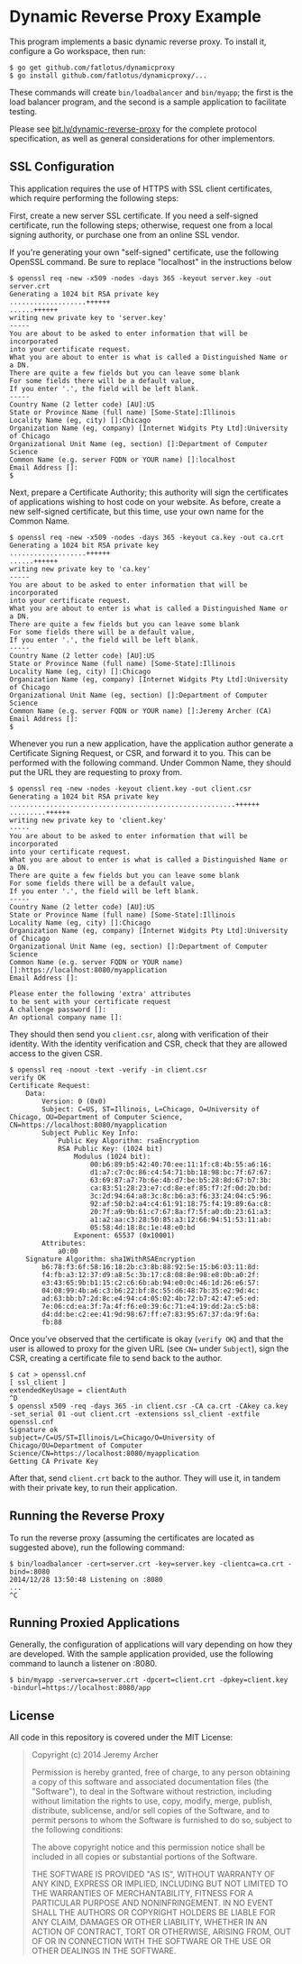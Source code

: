 # Dynamic Reverse Proxy Example

This program implements a basic dynamic reverse proxy. To install it, configure
a Go workspace, then run:

```
$ go get github.com/fatlotus/dynamicproxy
$ go install github.com/fatlotus/dynamicproxy/...
```

These commands will create `bin/loadbalancer` and `bin/myapp`; the first is the
load balancer program, and the second is a sample application to facilitate 
testing.

Please see [bit.ly/dynamic-reverse-proxy](http://bit.ly/dynamic-reverse-proxy)
for the complete protocol specification, as well as general considerations for
other implementors.

## SSL Configuration

This application requires the use of HTTPS with SSL client certificates, which
require performing the following steps:

First, create a new server SSL certificate. If you need a self-signed
certificate, run the following steps; otherwise, request one from a local
signing authority, or purchase one from an online SSL vendor.

If you're generating your own "self-signed" certificate, use the following
OpenSSL command. Be sure to replace "localhost" in the instructions below

```
$ openssl req -new -x509 -nodes -days 365 -keyout server.key -out server.crt
Generating a 1024 bit RSA private key
...................++++++
......++++++
writing new private key to 'server.key'
-----
You are about to be asked to enter information that will be incorporated
into your certificate request.
What you are about to enter is what is called a Distinguished Name or a DN.
There are quite a few fields but you can leave some blank
For some fields there will be a default value,
If you enter '.', the field will be left blank.
-----
Country Name (2 letter code) [AU]:US
State or Province Name (full name) [Some-State]:Illinois
Locality Name (eg, city) []:Chicago
Organization Name (eg, company) [Internet Widgits Pty Ltd]:University of Chicago
Organizational Unit Name (eg, section) []:Department of Computer Science
Common Name (e.g. server FQDN or YOUR name) []:localhost    
Email Address []:
$
```

Next, prepare a Certificate Authority; this authority will sign the certificates
of applications wishing to host code on your website. As before, create a new
self-signed certificate, but this time, use your own name for the Common Name.

```
$ openssl req -new -x509 -nodes -days 365 -keyout ca.key -out ca.crt
Generating a 1024 bit RSA private key
...................++++++
......++++++
writing new private key to 'ca.key'
-----
You are about to be asked to enter information that will be incorporated
into your certificate request.
What you are about to enter is what is called a Distinguished Name or a DN.
There are quite a few fields but you can leave some blank
For some fields there will be a default value,
If you enter '.', the field will be left blank.
-----
Country Name (2 letter code) [AU]:US
State or Province Name (full name) [Some-State]:Illinois
Locality Name (eg, city) []:Chicago
Organization Name (eg, company) [Internet Widgits Pty Ltd]:University of Chicago
Organizational Unit Name (eg, section) []:Department of Computer Science
Common Name (e.g. server FQDN or YOUR name) []:Jeremy Archer (CA)    
Email Address []:
$
```

Whenever you run a new application, have the application author generate a 
Certificate Signing Request, or CSR, and forward it to you. This can be
performed with the following command. Under Common Name, they should put the URL
they are requesting to proxy from.

```
$ openssl req -new -nodes -keyout client.key -out client.csr
Generating a 1024 bit RSA private key
........................................................++++++
.........++++++
writing new private key to 'client.key'
-----
You are about to be asked to enter information that will be incorporated
into your certificate request.
What you are about to enter is what is called a Distinguished Name or a DN.
There are quite a few fields but you can leave some blank
For some fields there will be a default value,
If you enter '.', the field will be left blank.
-----
Country Name (2 letter code) [AU]:US
State or Province Name (full name) [Some-State]:Illinois
Locality Name (eg, city) []:Chicago
Organization Name (eg, company) [Internet Widgits Pty Ltd]:University of Chicago
Organizational Unit Name (eg, section) []:Department of Computer Science
Common Name (e.g. server FQDN or YOUR name) []:https://localhost:8080/myapplication
Email Address []:

Please enter the following 'extra' attributes
to be sent with your certificate request
A challenge password []:
An optional company name []:
```

They should then send you `client.csr`, along with verification of their 
identity. With the identity verification and CSR, check that they are allowed
access to the given CSR.

```
$ openssl req -noout -text -verify -in client.csr
verify OK
Certificate Request:
    Data:
        Version: 0 (0x0)
        Subject: C=US, ST=Illinois, L=Chicago, O=University of Chicago, OU=Department of Computer Science, CN=https://localhost:8080/myapplication
        Subject Public Key Info:
            Public Key Algorithm: rsaEncryption
            RSA Public Key: (1024 bit)
                Modulus (1024 bit):
                    00:b6:89:b5:42:40:70:ee:11:1f:c8:4b:55:a6:16:
                    d1:a7:c7:0c:86:c4:54:71:bb:18:98:bc:7f:67:67:
                    63:69:87:a7:7b:6e:4b:d7:be:b5:28:8d:67:b7:3b:
                    ca:83:51:28:23:e7:cd:8e:ef:85:f7:2f:0d:2b:bd:
                    3c:2d:94:64:a8:3c:8c:b6:a3:f6:33:24:04:c5:96:
                    92:af:50:b2:a4:c4:61:91:18:75:f4:19:89:6a:c8:
                    20:7f:a9:9b:61:c7:67:8a:f7:5f:a0:db:23:61:a3:
                    a1:a2:aa:c3:28:50:85:a3:12:66:94:51:53:11:ab:
                    05:58:4d:18:8c:1e:48:e0:bd
                Exponent: 65537 (0x10001)
        Attributes:
            a0:00
    Signature Algorithm: sha1WithRSAEncryption
        b6:78:f3:6f:58:16:18:2b:c3:8b:88:92:5e:15:b6:03:11:8d:
        f4:fb:a3:12:37:d9:a8:5c:3b:17:c8:08:8e:98:e8:0b:a0:2f:
        e3:43:65:9b:b1:15:c2:c6:6b:ab:94:e0:0c:46:1d:26:e6:57:
        04:08:99:4b:a6:c3:b6:22:bf:8c:55:d6:48:7b:35:e2:9d:4c:
        ad:63:bb:b7:2d:8c:e4:94:c4:05:02:4b:72:b7:42:47:e5:ed:
        7e:06:cd:ea:3f:7a:4f:f6:e0:39:6c:71:e4:19:dd:2a:c5:b8:
        d4:dd:be:c2:ee:41:9d:98:67:ff:e7:83:95:67:37:da:9f:6a:
        fb:88
```

Once you've observed that the certificate is okay (`verify OK`) and that the
user is allowed to proxy for the given URL (see `CN=` under `Subject`), sign
the CSR, creating a certificate file to send back to the author.

```
$ cat > openssl.cnf
[ ssl_client ]
extendedKeyUsage = clientAuth
^D
$ openssl x509 -req -days 365 -in client.csr -CA ca.crt -CAkey ca.key -set_serial 01 -out client.crt -extensions ssl_client -extfile openssl.cnf
Signature ok
subject=/C=US/ST=Illinois/L=Chicago/O=University of Chicago/OU=Department of Computer Science/CN=https://localhost:8080/myapplication
Getting CA Private Key
```

After that, send `client.crt` back to the author. They will use it, in tandem
with their private key, to run their application.

## Running the Reverse Proxy

To run the reverse proxy (assuming the certificates are located as suggested
above), run the following command:

```
$ bin/loadbalancer -cert=server.crt -key=server.key -clientca=ca.crt -bind=:8080
2014/12/28 13:50:48 Listening on :8080
...
^C
```

## Running Proxied Applications

Generally, the configuration of applications will vary depending on how they 
are developed. With the sample application provided, use the following command
to launch a listener on :8080.

```
$ bin/myapp -serverca=server.crt -dpcert=client.crt -dpkey=client.key -bindurl=https://localhost:8080/app
```

## License

All code in this repository is covered under the MIT License:

> Copyright (c) 2014 Jeremy Archer
> 
> Permission is hereby granted, free of charge, to any person obtaining a copy
> of this software and associated documentation files (the "Software"), to deal
> in the Software without restriction, including without limitation the rights
> to use, copy, modify, merge, publish, distribute, sublicense, and/or sell
> copies of the Software, and to permit persons to whom the Software is
> furnished to do so, subject to the following conditions:
> 
> The above copyright notice and this permission notice shall be included in
> all copies or substantial portions of the Software.
> 
> THE SOFTWARE IS PROVIDED "AS IS", WITHOUT WARRANTY OF ANY KIND, EXPRESS OR
> IMPLIED, INCLUDING BUT NOT LIMITED TO THE WARRANTIES OF MERCHANTABILITY,
> FITNESS FOR A PARTICULAR PURPOSE AND NONINFRINGEMENT. IN NO EVENT SHALL THE
> AUTHORS OR COPYRIGHT HOLDERS BE LIABLE FOR ANY CLAIM, DAMAGES OR OTHER
> LIABILITY, WHETHER IN AN ACTION OF CONTRACT, TORT OR OTHERWISE, ARISING FROM,
> OUT OF OR IN CONNECTION WITH THE SOFTWARE OR THE USE OR OTHER DEALINGS IN
> THE SOFTWARE.